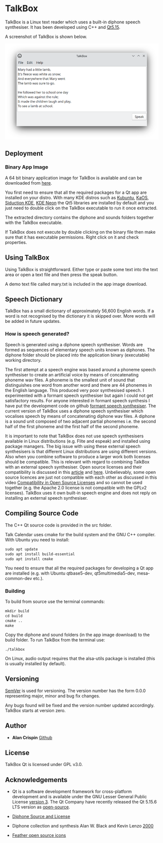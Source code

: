 # TalkBox

TalkBox is a Linux text reader which uses a built-in diphone speech synthesiser. It has been developed using C++ and [Qt5.15](https://doc.qt.io/qt-5/lgpl.html).

A screenshot of TalkBox is shown below.

![](talkbox.png)

## Deployment

### Binary App Image

A 64 bit binary application image for TalkBox is available and can be downloaded from [here](https://github.com/crispinalan/talkbox/tree/main/app-binary).

You first need to ensure that all the required packages for a Qt app are installed on your distro. With many KDE distros such as [Kubuntu](https://kubuntu.org/), [KaOS](https://kaosx.us/), [Siduction KDE](https://siduction.org/), [KDE Neon](https://neon.kde.org/) the Qt5 libraries are installed by default and you just need to double click on the TalkBox executable to run it once extracted.

The extracted directory contains the diphone and sounds folders together with the TalkBox executable.

If TalkBox does not execute by double clicking on the binary file then make sure that it has executable permissions. Right click on it and check properties.

## Using TalkBox

Using TalkBox is straightforward. Either type or paste some text into the text area or open a text file and then press the speak button.

A demo text file called mary.txt is included in the app image download.

## Speech Dictionary

TalkBox has a small dictionary of approximately 56,600 English words.  If a word is not recognised by the dictionary it is skipped over. More words will be added in future updates.

### How is speech generated?

Speech is generated using a diphone speech synthesiser. Words are formed as sequences of elementary speech units known as diphones. The diphone folder should be placed into the application binary (executable) working directory.

The first attempt at a speech engine was based around a phoneme speech synthesiser to create an artificial voice by means of concatenating phoneme wav files. A phoneme is the smallest unit of sound that distinguishes one word from another word and there are 44 phonemes in the English language. This produced very poor synthesised speech. I experimented with a formant speech synthesiser but again I could not get satisfactory results. For anyone interested in formant speech synthesis I have put the development code on github [formant speech synthesiser](https://github.com/crispinalan/formant-synthesizer). The current version of TalkBox uses a diphone speech synthesiser which vocalises speech by means of concatenating diphone wav files. A diphone is a sound unit composed of two adjacent partial phonemes i.e. the second half of the first phoneme and the first half of the second phoneme.

It is important to note that TalkBox does not use speech synthesisers available in Linux distributions (e.g. Flite and espeak) and installed using package managers. The big issue with using these external speech synthesisers is that different Linux distributions are using different versions. Also when you combine software to produce a larger work both licenses should be compatible. This is relevant with regard to combining TalkBox with an external speech synthesiser.  Open source licenses and their compatibility is discussed in this [article](https://janelia-flyem.github.io/licenses.html) and [here](https://www.gnu.org/licenses/gpl-faq.en.html).  Unbelievably, some open source licences are just not compatible with each other as discussed in this video [Compatibility in Open Source Licenses](https://www.youtube.com/watch?v=B0aMYeMv-8I) and so cannot be used together (e.g. the Apache 2.0 license is not compatible with the GPLv2 licenses). TalkBox uses it own built-in speech engine and does not reply on installing an external speech synthesiser.

## Compiling Source Code

The C++ Qt source code is provided in the src folder.

Talk Calendar uses cmake for the build system and the GNU C++ compiler. With Ubuntu you need to install:

```
sudo apt update
sudo apt install build-essential
sudo apt install cmake
```

You need to ensure that all the required packages for developing a Qt app are installed (e.g. with Ubuntu qtbase5-dev, qt5multimedia5-dev, mesa-common-dev etc.).


### Building

To build from source use the terminal commands:

```
mkdir build
cd build
cmake ..
make
```
Copy the diphone and sound folders (in the app image download) to the build folder. To run TalkBox from the terminal use:

```
./talkbox
```

On Linux, audio output requires that the alsa-utils package is installed (this is usually installed by default).


## Versioning

[SemVer](http://semver.org/) is used for versioning. The version number has the form 0.0.0 representing major, minor and bug fix changes.

Any bugs found will be fixed and the version number updated accordingly. TalkBox starts at version zero.

## Author

* **Alan Crispin** [Github](https://github.com/crispinalan)


## License

TalkBox Qt is licensed under GPL v3.0.


## Acknowledgements

* Qt is a software development framework for cross-platform development and is available under the GNU Lesser General Public License [version 3](https://doc.qt.io/qt-5/lgpl.html). The Qt Company have recently released the Qt 5.15.6 LTS version as [open-source](https://www.phoronix.com/news/Qt-5.15.6-LTS-Open-Source).

* [Diphone Source and License](https://github.com/hypnaceae/DiphoneSynth/blob/master/diphones_license.txt)

* Diphone collection and synthesis Alan W. Black and Kevin Lenzo [2000](https://www.cs.cmu.edu/~awb/papers/ICSLP2000_diphone/index.html.)

* [Feather open source icons](https://github.com/feathericons)







